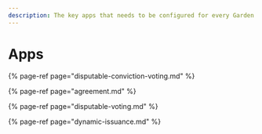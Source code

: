 ```yaml
---
description: The key apps that needs to be configured for every Garden
---
```


# Apps

{% page-ref page="disputable-conviction-voting.md" %}

{% page-ref page="agreement.md" %}

{% page-ref page="disputable-voting.md" %}

{% page-ref page="dynamic-issuance.md" %}




